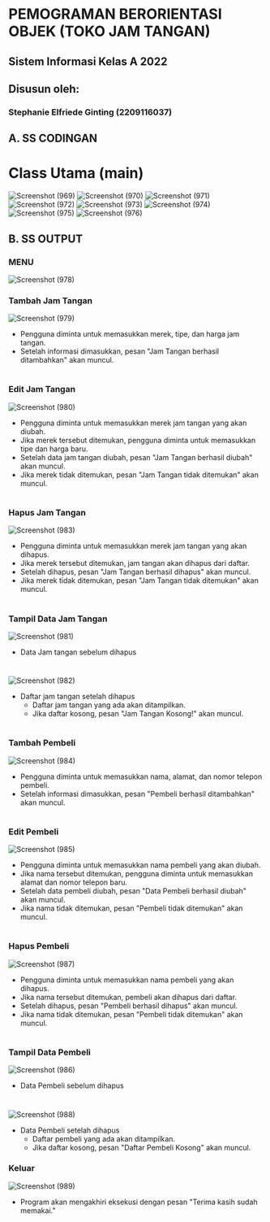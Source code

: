 # PEMOGRAMAN BERORIENTASI OBJEK (TOKO JAM TANGAN)
## Sistem Informasi Kelas A 2022

## Disusun oleh:
### Stephanie Elfriede Ginting (2209116037)

## A. SS CODINGAN 
# Class Utama (main)
![Screenshot (969)](https://github.com/Stephanielfriede/Post-Test-2-PBO/assets/126863743/fd3a2a1e-988f-4684-934a-70faa37c9faa)
![Screenshot (970)](https://github.com/Stephanielfriede/Post-Test-2-PBO/assets/126863743/0c67629b-212c-45b4-bc50-7ea19b1ab642)
![Screenshot (971)](https://github.com/Stephanielfriede/Post-Test-2-PBO/assets/126863743/3ed68154-d5b3-4ddd-83af-a23e49054b75)
![Screenshot (972)](https://github.com/Stephanielfriede/Post-Test-2-PBO/assets/126863743/c799ddf3-6f0a-424f-8d50-9efdd2f119a3)
![Screenshot (973)](https://github.com/Stephanielfriede/Post-Test-2-PBO/assets/126863743/b8054d7c-b046-4b7d-b6ee-2eefbacb3a98)
![Screenshot (974)](https://github.com/Stephanielfriede/Post-Test-2-PBO/assets/126863743/b32928f3-1438-475e-b153-03c11cb0ec3c)
![Screenshot (975)](https://github.com/Stephanielfriede/Post-Test-2-PBO/assets/126863743/a934bfc9-a95a-4830-9382-3fe6405b9aef)
![Screenshot (976)](https://github.com/Stephanielfriede/Post-Test-2-PBO/assets/126863743/6facbc27-e161-4b67-88c4-dd92e71e711b)

## B. SS OUTPUT
### MENU
![Screenshot (978)](https://github.com/Stephanielfriede/Post-Test-2-PBO/assets/126863743/5f1fa54a-4958-4f94-aca7-5af5d980b733)

### Tambah Jam Tangan
![Screenshot (979)](https://github.com/Stephanielfriede/Post-Test-2-PBO/assets/126863743/ca9b67a6-2a9f-4427-8f0c-2107df184293)
   - Pengguna diminta untuk memasukkan merek, tipe, dan harga jam tangan.
   - Setelah informasi dimasukkan, pesan "Jam Tangan berhasil ditambahkan" akan muncul.
#
### Edit Jam Tangan
![Screenshot (980)](https://github.com/Stephanielfriede/Post-Test-2-PBO/assets/126863743/6db24105-24ae-4fcd-9d90-8ed3e1d04f07)
   - Pengguna diminta untuk memasukkan merek jam tangan yang akan diubah.
   - Jika merek tersebut ditemukan, pengguna diminta untuk memasukkan tipe dan harga baru.
   - Setelah data jam tangan diubah, pesan "Jam Tangan berhasil diubah" akan muncul.
   - Jika merek tidak ditemukan, pesan "Jam Tangan tidak ditemukan" akan muncul.
#
### Hapus Jam Tangan
![Screenshot (983)](https://github.com/Stephanielfriede/Post-Test-2-PBO/assets/126863743/19444d37-f9ca-4c7b-9e5b-8f872aa78139)
   - Pengguna diminta untuk memasukkan merek jam tangan yang akan dihapus.
   - Jika merek tersebut ditemukan, jam tangan akan dihapus dari daftar.
   - Setelah dihapus, pesan "Jam Tangan berhasil dihapus" akan muncul.
   - Jika merek tidak ditemukan, pesan "Jam Tangan tidak ditemukan" akan muncul.
#
### Tampil Data Jam Tangan
![Screenshot (981)](https://github.com/Stephanielfriede/Post-Test-2-PBO/assets/126863743/11e70878-8e54-4b6e-afa0-bca9391128d7)
- Data Jam tangan sebelum dihapus
#
![Screenshot (982)](https://github.com/Stephanielfriede/Post-Test-2-PBO/assets/126863743/f03e6171-d175-424e-9e1d-0cc4a656a274)
- Daftar jam tangan setelah dihapus
   - Daftar jam tangan yang ada akan ditampilkan.
   - Jika daftar kosong, pesan "Jam Tangan Kosong!" akan muncul.
#
### Tambah Pembeli
![Screenshot (984)](https://github.com/Stephanielfriede/Post-Test-2-PBO/assets/126863743/3806a4dd-3c58-4364-8565-81e7b1b59b71)
   - Pengguna diminta untuk memasukkan nama, alamat, dan nomor telepon pembeli.
   - Setelah informasi dimasukkan, pesan "Pembeli berhasil ditambahkan" akan muncul.
#
### Edit Pembeli
![Screenshot (985)](https://github.com/Stephanielfriede/Post-Test-2-PBO/assets/126863743/fcdf9eec-6d10-42bd-bc5a-bf979f1b57ae)
   - Pengguna diminta untuk memasukkan nama pembeli yang akan diubah.
   - Jika nama tersebut ditemukan, pengguna diminta untuk memasukkan alamat dan nomor telepon baru.
   - Setelah data pembeli diubah, pesan "Data Pembeli berhasil diubah" akan muncul.
   - Jika nama tidak ditemukan, pesan "Pembeli tidak ditemukan" akan muncul.
#
### Hapus Pembeli
![Screenshot (987)](https://github.com/Stephanielfriede/Post-Test-2-PBO/assets/126863743/fab8a137-525d-46fc-a3d2-ac41dfcd1e2f)
   - Pengguna diminta untuk memasukkan nama pembeli yang akan dihapus.
   - Jika nama tersebut ditemukan, pembeli akan dihapus dari daftar.
   - Setelah dihapus, pesan "Pembeli berhasil dihapus" akan muncul.
   - Jika nama tidak ditemukan, pesan "Pembeli tidak ditemukan" akan muncul.
#
### Tampil Data Pembeli
![Screenshot (986)](https://github.com/Stephanielfriede/Post-Test-2-PBO/assets/126863743/018ec29b-15c9-4292-a081-418a8b732ca6)
- Data Pembeli sebelum dihapus
#
![Screenshot (988)](https://github.com/Stephanielfriede/Post-Test-2-PBO/assets/126863743/8f4c8741-4249-4ddb-95dc-a2e153528b65)
- Data Pembeli setelah dihapus
   - Daftar pembeli yang ada akan ditampilkan.
   - Jika daftar kosong, pesan "Daftar Pembeli Kosong" akan muncul.

### Keluar
![Screenshot (989)](https://github.com/Stephanielfriede/Post-Test-2-PBO/assets/126863743/dced65f6-8b64-404d-9dd5-2d93e55e795f)
   - Program akan mengakhiri eksekusi dengan pesan "Terima kasih sudah memakai."
